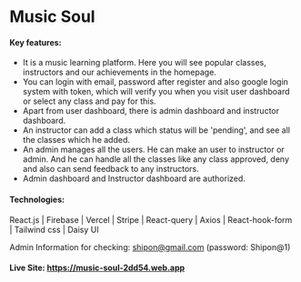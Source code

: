 # Music Soul

#### Key features:

- It is a music learning platform. Here you will see popular classes, instructors and our achievements in the homepage.
- You can login with email, password after register and also google login system with token, which will verify you when you visit user dashboard or select any class and pay for this.
- Apart from user dashboard, there is admin dashboard and instructor dashboard.
- An instructor can add a class which status will be 'pending', and see all the classes which he added.
- An admin manages all the users. He can make an user to instructor or admin. And he can handle all the classes like any class approved, deny and also can send feedback to any instructors.
- Admin dashboard and Instructor dashboard are authorized.

#### Technologies:

React.js | Firebase | Vercel | Stripe | React-query | Axios | React-hook-form | Tailwind css | Daisy UI

Admin Information for checking: shipon@gmail.com (password: Shipon@1)

#### Live Site: https://music-soul-2dd54.web.app
